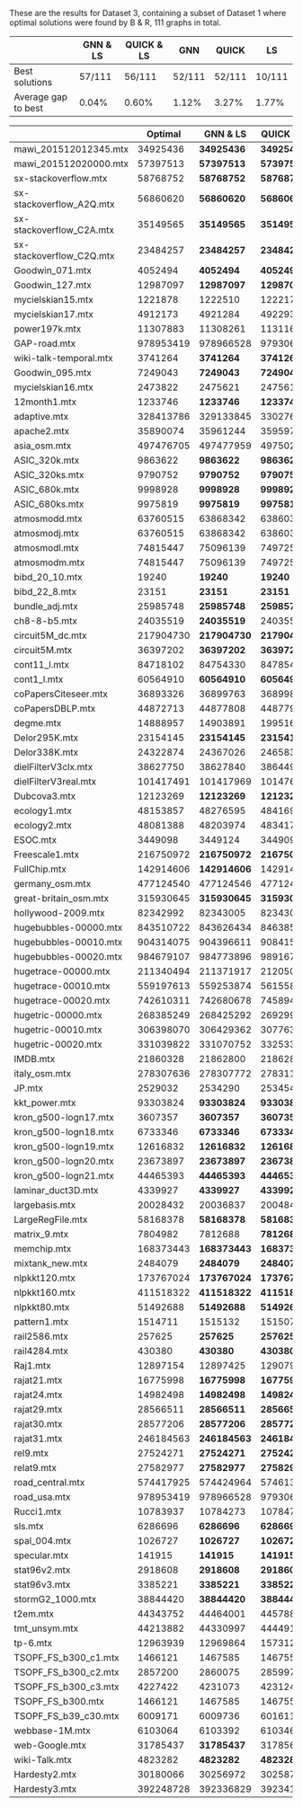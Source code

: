 These are the results for Dataset 3, containing a subset of Dataset 1 where optimal solutions were found by B & R, 111 graphs in total.

|                     | GNN & LS  | QUICK & LS | GNN      | QUICK    | LS       |
|---------------------|-----------|------------|----------|----------|----------|
| Best solutions      | 57/111    | 56/111     | 52/111   | 52/111   | 10/111   |
| Average gap to best | 0.04%     | 0.60%      | 1.12%    | 3.27%    | 1.77%    |

|                     | Optimal | GNN & LS  | QUICK & LS | GNN      | QUICK    | LS       |
|---------------------|-----------|-----------|------------|----------|----------|----------|
| mawi\_201512012345.mtx    | 34925436                    | **34925436**             | **34925436**               | **34925436**       | **34925436**         | 35619546               |
| mawi\_201512020000.mtx    | 57397513                    | **57397513**             | **57397513**               | **57397513**       | **57397513**         | 58786798               |
| sx-stackoverflow.mtx      | 58768752                    | **58768752**             | **58768752**               | **58768752**       | **58768752**         | 61106997               |
| sx-stackoverflow\_A2Q.mtx | 56860620                    | **56860620**             | **56860620**               | **56860620**       | **56860620**         | 59016881               |
| sx-stackoverflow\_C2A.mtx | 35149565                    | **35149565**             | **35149565**               | **35149565**       | **35149565**         | 36668323               |
| sx-stackoverflow\_C2Q.mtx | 23484257                    | **23484257**             | **23484257**               | **23484257**       | **23484257**         | 24761700               |
| Goodwin\_071.mtx          | 4052494                     | **4052494**              | **4052494**                | **4052494**        | **4052494**          | 4060173                |
| Goodwin\_127.mtx          | 12987097                    | **12987097**             | **12987097**               | **12987097**       | **12987097**         | 13011957               |
| mycielskian15.mtx         | 1221878                     | 1222510                       | 1222179                         | 1260093                 | 1265539                   | 1222565                |
| mycielskian17.mtx         | 4912173                     | 4921284                       | 4922936                         | 5001175                 | 5034849                   | 4921654                |
| power197k.mtx             | 11307883                    | 11308261                      | 11311613                        | 11308276                | 11313230                  | 11790678               |
| GAP-road.mtx              | 978953419                   | 978966528                     | 979306518                       | 978969083               | 979400907                 | 1024277649             |
| wiki-talk-temporal.mtx    | 3741264                     | **3741264**              | **3741264**                | **3741264**        | **3741264**          | 4006658                |
| Goodwin\_095.mtx          | 7249043                     | **7249043**              | **7249043**                | **7249043**        | **7249043**          | 7263422                |
| mycielskian16.mtx         | 2473822                     | 2475621                       | 2475618                         | 2517086                 | 2546213                   | 2475617                |
| 12month1.mtx              | 1233746                     | **1233746**              | **1233746**                | **1233746**        | **1233746**          | 1257536                |
| adaptive.mtx              | 328413786                   | 329133845                     | 330276600                       | 329205670               | 339804347                 | 330557109              |
| apache2.mtx               | 35890074                    | 35961244                      | 35959756                        | 37162935                | 39920621                  | 35968337               |
| asia\_osm.mtx             | 497476705                   | 497477959                     | 497502408                       | 497478217               | 497503787                 | 520232273              |
| ASIC\_320k.mtx            | 9863622                     | **9863622**              | **9863622**                | **9863622**        | **9863622**          | 9891752                |
| ASIC\_320ks.mtx           | 9790752                     | **9790752**              | **9790752**                | **9790752**        | **9790752**          | 9829496                |
| ASIC\_680k.mtx            | 9998928                     | **9998928**              | **9998928**                | **9998928**        | **9998928**          | 10011595               |
| ASIC\_680ks.mtx           | 9975819                     | **9975819**              | **9975819**                | **9975819**        | **9975819**          | 9989917                |
| atmosmodd.mtx             | 63760515                    | 63868342                      | 63860384                        | 66817584                | 71993460                  | 63878958               |
| atmosmodj.mtx             | 63760515                    | 63868342                      | 63860384                        | 66817584                | 71993460                  | 63878958               |
| atmosmodl.mtx             | 74815447                    | 75096139                      | 74972509                        | 78190972                | 84402480                  | 75199310               |
| atmosmodm.mtx             | 74815447                    | 75096139                      | 74972509                        | 78190972                | 84402480                  | 75199310               |
| bibd\_20\_10.mtx          | 19240                       | **19240**                | **19240**                  | **19240**          | **19240**            | **19240**         |
| bibd\_22\_8.mtx           | 23151                       | **23151**                | **23151**                  | **23151**          | **23151**            | **23151**         |
| bundle\_adj.mtx           | 25985748                    | **25985748**             | **25985748**               | **25985748**       | **25985748**         | **25985748**      |
| ch8-8-b5.mtx              | 24035519                    | **24035519**             | 24035522                        | 24282329                | 28202781                  | 24035522               |
| circuit5M\_dc.mtx         | 217904730                   | **217904730**            | **217904730**              | **217904730**      | **217904730**        | 220279308              |
| circuit5M.mtx             | 36397202                    | **36397202**             | **36397202**               | **36397202**       | **36397202**         | 36467096               |
| cont11\_l.mtx             | 84718102                    | 84754330                      | 84785402                        | 84760630                | 85020640                  | 88447686               |
| cont1\_l.mtx              | 60564910                    | **60564910**             | **60564910**               | **60564910**       | **60564910**         | 63733638               |
| coPapersCiteseer.mtx      | 36893326                    | 36899763                      | 36899803                        | 36918522                | 36989240                  | 37082498               |
| coPapersDBLP.mtx          | 44872713                    | 44877808                      | 44877972                        | 44888340                | 44961553                  | 45136133               |
| degme.mtx                 | 14888957                    | 14903891                      | 19951603                        | 14934963                | 19951603                  | 14891320               |
| Delor295K.mtx             | 23154145                    | **23154145**             | **23154145**               | **23154145**       | **23154145**         | 24687745               |
| Delor338K.mtx             | 24322874                    | 24367026                      | 24658370                        | 24379358                | 24658370                  | 26174187               |
| dielFilterV3clx.mtx       | 38627750                    | 38627840                      | 38644931                        | 38627840                | 38896630                  | 38645792               |
| dielFilterV3real.mtx      | 101417491                   | 101417969                     | 101476757                       | 101417969               | 102126531                 | 101477773              |
| Dubcova3.mtx              | 12123269                    | **12123269**             | **12123269**               | **12123269**       | **12123269**         | 12123457               |
| ecology1.mtx              | 48153857                    | 48276595                      | 48416969                        | 48291742                | 49804006                  | 48452870               |
| ecology2.mtx              | 48081388                    | 48203974                      | 48341736                        | 48217962                | 49750842                  | 48379426               |
| ESOC.mtx                  | 3449098                     | 3449124                       | 3449098                         | 3449479                 | 3449098                   | 3487093                |
| Freescale1.mtx            | 216750972                   | **216750972**            | **216750972**              | **216750972**      | **216750972**        | 219147813              |
| FullChip.mtx              | 142914606                   | **142914606**            | 142914638                       | 142914606               | 142914638                 | 146859683              |
| germany\_osm.mtx          | 477124540                   | 477124546                     | 477124540                       | 477124546               | 477124540                 | 498726579              |
| great-britain\_osm.mtx    | 315930645                   | **315930645**            | **315930645**              | **315930645**      | **315930645**        | 330176784              |
| hollywood-2009.mtx        | 82342992                    | 82343005                      | 82343007                        | 82344080                | 82349639                  | 82747584               |
| hugebubbles-00000.mtx     | 843510722                   | 843626434                     | 846385068                       | 843655732               | 848710483                 | 856473608              |
| hugebubbles-00010.mtx     | 904314075                   | 904396611                     | 908415374                       | 904415993               | 909384656                 | 920503980              |
| hugebubbles-00020.mtx     | 984679107                   | 984773896                     | 989167923                       | 984794575               | 990256201                 | 1002647786             |
| hugetrace-00000.mtx       | 211340494                   | 211371917                     | 212050919                       | 211379058               | 212613987                 | 214138070              |
| hugetrace-00010.mtx       | 559197613                   | 559253874                     | 561558186                       | 559267947               | 562400390                 | 567961357              |
| hugetrace-00020.mtx       | 742610311                   | 742680678                     | 745894410                       | 742697260               | 746787143                 | 754961245              |
| hugetric-00000.mtx        | 268385249                   | 268425292                     | 269299615                       | 268436548               | 270026074                 | 272029867              |
| hugetric-00010.mtx        | 306398070                   | 306429362                     | 307763072                       | 306436451               | 308102542                 | 311075545              |
| hugetric-00020.mtx        | 331039822                   | 331070752                     | 332533153                       | 331078237               | 332858664                 | 336071095              |
| IMDB.mtx                  | 21860328                    | 21862800                      | 21862897                        | 21862842                | 21865573                  | 23066091               |
| italy\_osm.mtx            | 278307636                   | 278307772                     | 278311233                       | 278307772               | 278313190                 | 289887208              |
| JP.mtx                    | 2529032                     | 2534290                       | 2534545                         | 2559968                 | 2553915                   | 2533633                |
| kkt\_power.mtx            | 93303824                    | **93303824**             | **93303824**               | **93303824**       | **93303824**         | 98332164               |
| kron\_g500-logn17.mtx     | 3607357                     | **3607357**              | **3607357**                | **3607357**        | **3607357**          | 3760955                |
| kron\_g500-logn18.mtx     | 6733346                     | **6733346**              | **6733346**                | **6733346**        | **6733346**          | 7039147                |
| kron\_g500-logn19.mtx     | 12616832                    | **12616832**             | **12616832**               | **12616832**       | **12616832**         | 13235487               |
| kron\_g500-logn20.mtx     | 23673897                    | **23673897**             | **23673897**               | **23673897**       | **23673897**         | 24899618               |
| kron\_g500-logn21.mtx     | 44465393                    | **44465393**             | **44465393**               | **44465393**       | **44465393**         | 46002633               |
| laminar\_duct3D.mtx       | 4339927                     | **4339927**              | **4339927**                | **4339927**        | **4339927**          | **4339927**       |
| largebasis.mtx            | 20028432                    | 20036837                      | 20048439                        | 20036837                | 20048439                  | 20056098               |
| LargeRegFile.mtx          | 58168378                    | **58168378**             | **58168378**               | **58168378**       | **58168378**         | 59101353               |
| matrix\_9.mtx             | 7804982                     | 7812688                       | **7812688**                | 8110707                 | 8324882                   | 7856495                |
| memchip.mtx               | 168373443                   | **168373443**            | **168373443**              | **168373443**      | **168373443**        | 170106219              |
| mixtank\_new.mtx          | 2484079                     | **2484079**              | **2484079**                | **2484079**        | **2484079**          | 2508932                |
| nlpkkt120.mtx             | 173767024                   | **173767024**            | **173767024**              | 178486403               | 230391763                 | 173767024              |
| nlpkkt160.mtx             | 411518322                   | **411518322**            | **411518322**              | 430535504               | 546622957                 | 411518322              |
| nlpkkt80.mtx              | 51492688                    | **51492688**             | **51492688**               | 53301725                | 67938822                  | 51492688               |
| pattern1.mtx              | 1514711                     | 1515132                       | 1515071                         | 1516097                 | 1518654                   | 1515047                |
| rail2586.mtx              | 257625                      | **257625**               | **257625**                 | **257625**         | **257625**           | 260331                 |
| rail4284.mtx              | 430380                      | **430380**               | **430380**                 | **430380**         | **430380**           | 435594                 |
| Raj1.mtx                  | 12897154                    | 12897425                      | 12907972                        | 12897574                | 12910812                  | 13150129               |
| rajat21.mtx               | 16775998                    | **16775998**             | **16775998**               | **16775998**       | **16775998**         | 17353597               |
| rajat24.mtx               | 14982498                    | **14982498**             | **14982498**               | **14982498**       | **14982498**         | 15490158               |
| rajat29.mtx               | 28566511                    | **28566511**             | **28566511**               | **28566511**       | **28566511**         | 29346443               |
| rajat30.mtx               | 28577206                    | **28577206**             | **28577206**               | **28577206**       | **28577206**         | 29375355               |
| rajat31.mtx               | 246184563                   | **246184563**            | **246184563**              | **246184563**      | **246184563**        | 260030374              |
| rel9.mtx                  | 27524271                    | **27524271**             | **27524271**               | **27524271**       | **27524271**         | 27545517               |
| relat9.mtx                | 27582977                    | **27582977**             | **27582977**               | **27582977**       | **27582977**         | 27594949               |
| road\_central.mtx         | 574417925                   | 574424964                     | 574613226                       | 574426703               | 574680845                 | 600614351              |
| road\_usa.mtx             | 978953419                   | 978966528                     | 979306518                       | 978969083               | 979400907                 | 1024277649             |
| Rucci1.mtx                | 10783937                    | 10784273                      | 10784731                        | 10784273                | 10786057                  | 10785594               |
| sls.mtx                   | 6286696                     | **6286696**              | **6286696**                | **6286696**        | **6286696**          | 6299350                |
| spal\_004.mtx             | 1026727                     | **1026727**              | **1026727**                | 1027565                 | **1027565**          | 1026727                |
| specular.mtx              | 141915                      | **141915**               | **141915**                 | **141915**         | **141915**           | 141950                 |
| stat96v2.mtx              | 2918608                     | **2918608**              | **2918608**                | **2918608**        | **2918608**          | **2918608**       |
| stat96v3.mtx              | 3385221                     | **3385221**              | **3385221**                | **3385221**        | **3385221**          | **3385221**       |
| stormG2\_1000.mtx         | 38844420                    | **38844420**             | **38844420**               | **38844420**       | **38844420**         | 39294890               |
| t2em.mtx                  | 44343752                    | 44464001                      | 44578864                        | 44478690                | 45890085                  | 44664925               |
| tmt\_unsym.mtx            | 44213882                    | 44330997                      | 44449165                        | 44345883                | 45744639                  | 44484957               |
| tp-6.mtx                  | 12963939                    | 12969864                      | 15731212                        | 12969864                | 15731212                  | 12964608               |
| TSOPF\_FS\_b300\_c1.mtx   | 1466121                     | 1467585                       | 1467558                         | 1760178                 | 1641556                   | 1468147                |
| TSOPF\_FS\_b300\_c2.mtx   | 2857200                     | 2860075                       | 2859977                         | 3420047                 | 3368153                   | 2860829                |
| TSOPF\_FS\_b300\_c3.mtx   | 4227422                     | 4231073                       | 4231246                         | 4866915                 | 4925614                   | 4231943                |
| TSOPF\_FS\_b300.mtx       | 1466121                     | 1467585                       | 1467558                         | 1760178                 | 1641556                   | 1468147                |
| TSOPF\_FS\_b39\_c30.mtx   | 6009171                     | 6009736                       | 6016111                         | 6010859                 | 6131972                   | 6017943                |
| webbase-1M.mtx            | 6103064                     | 6103392                       | 6103467                         | 6104716                 | 6104109                   | 6376000                |
| web-Google.mtx            | 31785437                    | **31785437**             | 31785666                        | 31785437                | 31785666                  | 32559568               |
| wiki-Talk.mtx             | 4823282                     | **4823282**              | **4823282**                | **4823282**        | **4823282**          | 5163777                |
| Hardesty2.mtx             | 30180066                    | 30256972                      | 30258707                        | 30409737                | 31900967                  | 30271597               |
| Hardesty3.mtx             | 392248728                   | 392336829                     | 392341694                       | 393991739               | 472146876                 | 392332559              |
